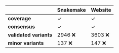 |               | Snakemake   | Website |
|-----------    | ----------- |----------
|**coverage**   | ✓           |✓
|**consensus**  | ✓    |✓
|**validated variants**  | 2946 ❌   |3603 ❌
|**minor variants**  | 137 ❌   |147 ❌
